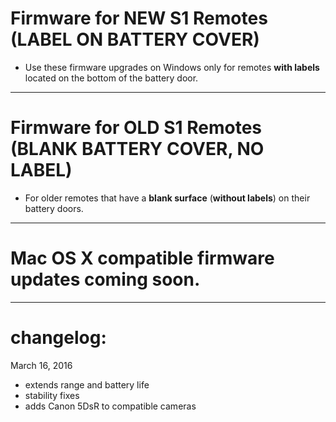 # Firmware for NEW S1 Remotes (LABEL ON BATTERY COVER)
- Use these firmware upgrades on Windows only for remotes **with labels** located on the bottom of the battery door.  

---

# Firmware for OLD S1 Remotes (BLANK BATTERY COVER, NO LABEL)
- For older remotes that have a **blank surface** (**without labels**) on their battery doors.

---

# Mac OS X compatible firmware updates coming soon.

---
# changelog:
March 16, 2016 
- extends range and battery life
- stability fixes
- adds Canon 5DsR to compatible cameras
